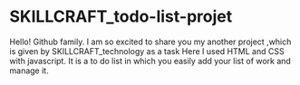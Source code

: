 # SKILLCRAFT_todo-list-projet
Hello! Github family. I am so excited to share you my another project ,which is given by SKILLCRAFT_technology as a task Here I used HTML and CSS with javascript. It is a to do list in which you easily add your list of work and manage it.
